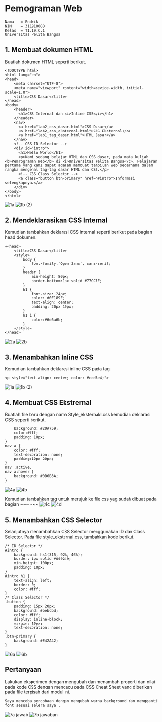 # Pemograman Web
~~~
Nama   = Endrik
NIM    = 311910088
Kelas  = TI.19.C.1
Universitas Pelita Bangsa
~~~
## 1. Membuat dokumen HTML
Buatlah dokumen HTML seperti berikut.
~~~
<!DOCTYPE html>
<html lang="en">
<head>
    <meta charset="UTF-8">
    <meta name="viewport" content="width=device-width, initial-scale=1.0">
    <title>CSS Dasar</title>
</head>
<body>
    <header>
      <h1>CSS Internal dan <i>Inline CSS</i></h1>
    </header>
    <nav>
      <a href="lab2_css_dasar.html">CSS Dasar</a>
      <a href="lab2_css_eksternal.html">CSS Eksternal</a>
      <a href="lab1_tag_dasar.html">HTML Dasar</a>
    </nav>
    <!-- CSS ID Selector -->
    <div id="intro">
      <h1>Hello World</h1>
      <p>Kami sedang belajar HTML dan CSS dasar, pada mata kuliah <b>Pemrograman Web</b> di <i>Universitas Pelita Bangsa</i>. Pelajaran pertama yang kami dapat adalah membuat tampilan web sederhana dalam rangka mengenal tag-tag dasar HTML dan CSS.</p>
      <!-- CSS Class Selector -->
      <a class="button btn-primary" href="#intro">Informasi selengkapnya.</a>
    </div>
</body>
</html>
~~~~
![1a](https://user-images.githubusercontent.com/81820421/114268443-57aa9380-9a2b-11eb-8687-0b243799bcfe.JPG)
![1b (2)](https://user-images.githubusercontent.com/81820421/114268445-5a0ced80-9a2b-11eb-9655-58b2871841d1.JPG)

## 2. Mendeklarasikan CSS Internal
Kemudian tambahkan deklarasi CSS internal seperti berikut pada bagian head dokumen.
~~~
+<head>
    <title>CSS Dasar</title>
    <style>
        body {
            font-family:'Open Sans', sans-serif;
        }
        header {
            min-height: 80px;
            border-bottom:1px solid #77CCEF;
        }
        h1 {
            font-size: 24px;
            color: #0F189F;
            text-align: center;
            padding: 20px 10px;
        }
        h1 i {
            color:#6d6a6b;
        }
    </style>
</head>
~~~
![2a](https://user-images.githubusercontent.com/81820421/114268549-cee02780-9a2b-11eb-89bf-f596e85a287a.JPG)
![2b](https://user-images.githubusercontent.com/81820421/114268551-d0115480-9a2b-11eb-9394-2ee39aa6f8df.JPG)

## 3. Menambahkan Inline CSS
Kemudian tambahkan deklarasi inline CSS pada tag
~~~
<p style="text-align: center; color: #ccd8e4;">
~~~
![1a](https://user-images.githubusercontent.com/81820421/114268443-57aa9380-9a2b-11eb-8687-0b243799bcfe.JPG)
![1b (2)](https://user-images.githubusercontent.com/81820421/114268445-5a0ced80-9a2b-11eb-9655-58b2871841d1.JPG)
## 4. Membuat CSS Ekstrernal
Buatlah file baru dengan nama Style_eksternakl.css kemudian deklarasi CSS seperti berikut.
~~~4nav {
    background: #20A759;
    color:#fff;
    padding: 10px;
}
nav a {
    color: #fff;
    text-decoration: none;
    padding:10px 20px;
}
nav .active,
nav a:hover {
    background: #0B6B3A;
}
~~~

![4a](https://user-images.githubusercontent.com/81820421/114268887-b6710c80-9a2d-11eb-9f66-7323af96f584.JPG)
![4b](https://user-images.githubusercontent.com/81820421/114268889-ba9d2a00-9a2d-11eb-99c0-c7b8c589f9e7.JPG)

Kemudian tambahkan tag untuk merujuk ke file css yag sudah dibuat pada bagian 
    ~~~
    <head>
        <!-- menyisipkan css eksternal -->
        <link rel="stylesheet" href="style_eksternal.css" type="text/css">
    </head>
    ~~~
 ![4c](https://user-images.githubusercontent.com/81820421/114268921-051ea680-9a2e-11eb-9b65-61e2cee473bd.JPG)
![4d](https://user-images.githubusercontent.com/81820421/114268923-064fd380-9a2e-11eb-9a07-d10be4775ecb.JPG)

## 5. Menambahkan CSS Selector
Selanjutnya menambahkan CSS Selector menggunakan ID dan Class Selector. Pada file style_eksternal.css, tambahkan kode berikut.
~~~
/* ID Selector */
#intro {
    background: hs1(315, 92%, 46%);
    border: 1px solid #099249;
    min-height: 100px;
    padding: 10px;
}
#intro h1 {
    text-align: left;
    border: 0;
    color: #fff;
}
/* Class Selector */
.button {
    padding: 15px 20px;
    background: #bebcbd;
    color: #fff;
    display: inline-block;
    margin: 10px;
    text-decoration: none;
}
.btn-primary {
    background: #E42A42;
}
~~~


![6a](https://user-images.githubusercontent.com/81820421/114269063-e10f9500-9a2e-11eb-922f-511771ba1dd1.JPG)
![6b](https://user-images.githubusercontent.com/81820421/114269065-e240c200-9a2e-11eb-81e0-a4f8577d2bf2.JPG)

## Pertanyaan
Lakukan eksperimen dengan mengubah dan menambah properti dan nilai pada kode CSS dengan mengacu pada CSS Cheat Sheet yang diberikan pada file terpisah dari modul ini.
~~~
Saya mencoba percobaan dengan mengubah warna background dan mengganti font sesuai selera saya .
~~~

![7a jawab](https://user-images.githubusercontent.com/81820421/114269182-95a9b680-9a2f-11eb-97b7-dca917316b8e.JPG)
![7b jawaban](https://user-images.githubusercontent.com/81820421/114269184-96dae380-9a2f-11eb-8abf-c192ec6cfa7a.JPG)

